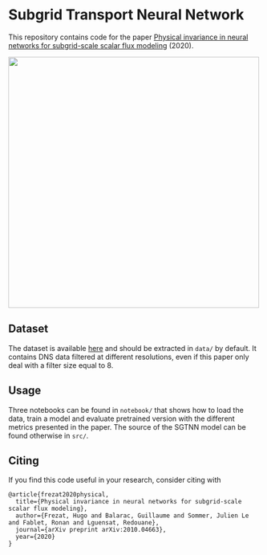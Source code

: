 # Subgrid Transport Neural Network

This repository contains code for the paper [Physical invariance in neural networks for subgrid-scale scalar flux modeling](https://arxiv.org/abs/2010.04663) (2020).

<img src="data/fig/subgrid_turbulence.png?raw=true" width="500">

## Dataset

The dataset is available [here](https://zenodo.org/record/4067946) and should be extracted in ``data/`` by default. It contains DNS data filtered at different resolutions, even if this paper only deal with a filter size equal to 8.

## Usage

Three notebooks can be found in ``notebook/`` that shows how to load the data, train a model and evaluate pretrained version with the different metrics presented in the paper. 
The source of the SGTNN model can be found otherwise in ``src/``.

## Citing

If you find this code useful in your research, consider citing with
```
@article{frezat2020physical,
  title={Physical invariance in neural networks for subgrid-scale scalar flux modeling},
  author={Frezat, Hugo and Balarac, Guillaume and Sommer, Julien Le and Fablet, Ronan and Lguensat, Redouane},
  journal={arXiv preprint arXiv:2010.04663},
  year={2020}
}
```
